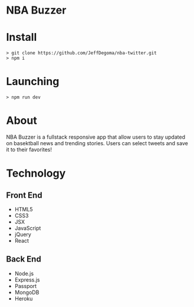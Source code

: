 # NBA Buzzer
# Install
	> git clone https://github.com/JeffDegoma/nba-twitter.git
	> npm i
# Launching
	> npm run dev
# About
  NBA Buzzer is a fullstack responsive app that allow users to stay updated on basektball news and trending stories. Users can select tweets and save it to their favorites!

# Technology
## Front End
* HTML5
* CSS3
* JSX
* JavaScript
* jQuery
* React

## Back End
* Node.js
* Express.js
* Passport
* MongoDB
* Heroku
